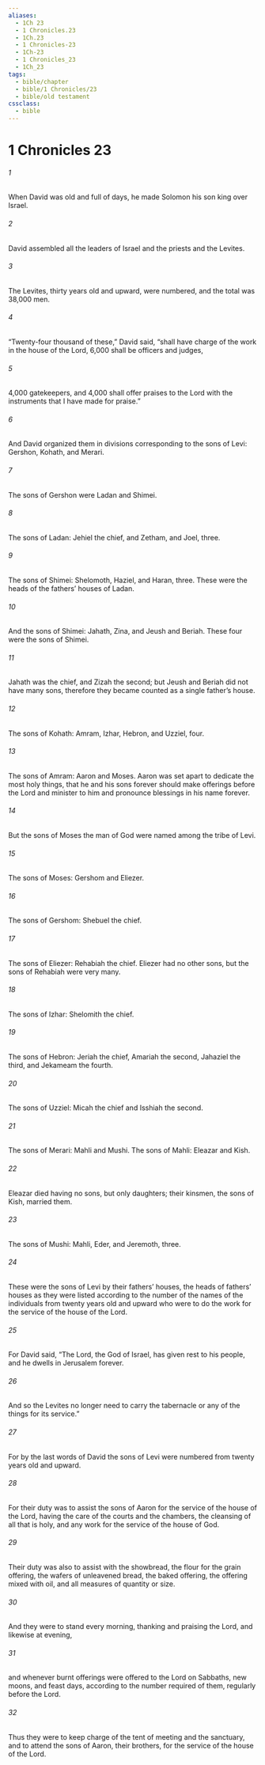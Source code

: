 ```yaml
---
aliases:
  - 1Ch 23
  - 1 Chronicles.23
  - 1Ch.23
  - 1 Chronicles-23
  - 1Ch-23
  - 1 Chronicles_23
  - 1Ch_23
tags:
  - bible/chapter
  - bible/1 Chronicles/23
  - bible/old testament
cssclass:
  - bible
---
```


# 1 Chronicles 23

###### 1
When David was old and full of days, he made Solomon his son king over Israel.
###### 2
David assembled all the leaders of Israel and the priests and the Levites.
###### 3
The Levites, thirty years old and upward, were numbered, and the total was 38,000 men.
###### 4
“Twenty-four thousand of these,” David said, “shall have charge of the work in the house of the Lord, 6,000 shall be officers and judges,
###### 5
4,000 gatekeepers, and 4,000 shall offer praises to the Lord with the instruments that I have made for praise.”
###### 6
And David organized them in divisions corresponding to the sons of Levi: Gershon, Kohath, and Merari.
###### 7
The sons of Gershon were Ladan and Shimei.
###### 8
The sons of Ladan: Jehiel the chief, and Zetham, and Joel, three.
###### 9
The sons of Shimei: Shelomoth, Haziel, and Haran, three. These were the heads of the fathers’ houses of Ladan.
###### 10
And the sons of Shimei: Jahath, Zina, and Jeush and Beriah. These four were the sons of Shimei.
###### 11
Jahath was the chief, and Zizah the second; but Jeush and Beriah did not have many sons, therefore they became counted as a single father’s house.
###### 12
The sons of Kohath: Amram, Izhar, Hebron, and Uzziel, four.
###### 13
The sons of Amram: Aaron and Moses. Aaron was set apart to dedicate the most holy things, that he and his sons forever should make offerings before the Lord and minister to him and pronounce blessings in his name forever.
###### 14
But the sons of Moses the man of God were named among the tribe of Levi.
###### 15
The sons of Moses: Gershom and Eliezer.
###### 16
The sons of Gershom: Shebuel the chief.
###### 17
The sons of Eliezer: Rehabiah the chief. Eliezer had no other sons, but the sons of Rehabiah were very many.
###### 18
The sons of Izhar: Shelomith the chief.
###### 19
The sons of Hebron: Jeriah the chief, Amariah the second, Jahaziel the third, and Jekameam the fourth.
###### 20
The sons of Uzziel: Micah the chief and Isshiah the second.
###### 21
The sons of Merari: Mahli and Mushi. The sons of Mahli: Eleazar and Kish.
###### 22
Eleazar died having no sons, but only daughters; their kinsmen, the sons of Kish, married them.
###### 23
The sons of Mushi: Mahli, Eder, and Jeremoth, three.
###### 24
These were the sons of Levi by their fathers’ houses, the heads of fathers’ houses as they were listed according to the number of the names of the individuals from twenty years old and upward who were to do the work for the service of the house of the Lord.
###### 25
For David said, “The Lord, the God of Israel, has given rest to his people, and he dwells in Jerusalem forever.
###### 26
And so the Levites no longer need to carry the tabernacle or any of the things for its service.”
###### 27
For by the last words of David the sons of Levi were numbered from twenty years old and upward.
###### 28
For their duty was to assist the sons of Aaron for the service of the house of the Lord, having the care of the courts and the chambers, the cleansing of all that is holy, and any work for the service of the house of God.
###### 29
Their duty was also to assist with the showbread, the flour for the grain offering, the wafers of unleavened bread, the baked offering, the offering mixed with oil, and all measures of quantity or size.
###### 30
And they were to stand every morning, thanking and praising the Lord, and likewise at evening,
###### 31
and whenever burnt offerings were offered to the Lord on Sabbaths, new moons, and feast days, according to the number required of them, regularly before the Lord.
###### 32
Thus they were to keep charge of the tent of meeting and the sanctuary, and to attend the sons of Aaron, their brothers, for the service of the house of the Lord.


